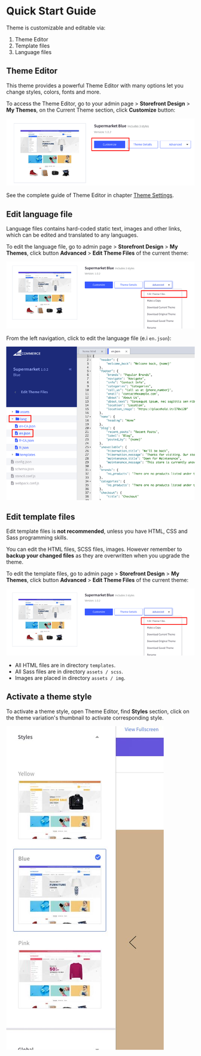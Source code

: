 # Quick Start Guide


Theme is customizable and editable via:

1. Theme Editor
2. Template files
3. Language files


## Theme Editor

This theme provides a powerful Theme Editor with many options let you change styles, colors, fonts and more.

To access the Theme Editor, go to your admin page > __Storefront Design__ > __My Themes__, on the Current Theme section, click __Customize__ button:

![Click customize theme](img/click-customize-theme.png)

See the complete guide of Theme Editor in chapter [Theme Settings](settings.md).




## Edit language file

Language files contains hard-coded static text, images and other links, which can be edited and translated to any languages.

To edit the language file, go to admin page > __Storefront Design__ > __My Themes__, click button __Advanced__ > __Edit Theme Files__ of the current theme:

![Edit theme files](img/edit-theme-files.png)

From the left navigation, click to edit the language file (e.i `en.json`):

![Edit language file](img/edit-language-file.png)




## Edit template files

Edit template files is __not recommended__, unless you have HTML, CSS and Sass programming skills.

You can edit the HTML files, SCSS files, images. However remember to __backup your changed files__ as they are overwritten when you upgrade the theme.

To edit the template files, go to admin page > __Storefront Design__ > __My Themes__, click button __Advanced__ > __Edit Theme Files__ of the current theme:

![Edit theme files](img/edit-theme-files.png)

- All HTML files are in directory `templates`.
- All Sass files are in directory `assets / scss`.
- Images are placed in directory `assets / img`.




## Activate a theme style

To activate a theme style, open Theme Editor, find __Styles__ section, click on the theme variation's thumbnail to activate corresponding style.

![Theme editor style](img/theme-editor-style.jpg)

